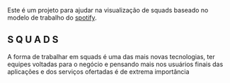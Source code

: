 Este é um projeto para ajudar na visualização de squads baseado no modelo de trabalho do  [spotify](https://medium.com/productmanagement101/spotify-squad-framework-part-i-8f74bcfcd761).

## S Q U A D S

A forma de trabalhar em squads é uma das mais novas tecnologias,
 ter equipes voltadas para o negócio e pensando mais nos usuários finais das aplicações e dos serviços ofertadas é de extrema importância 
